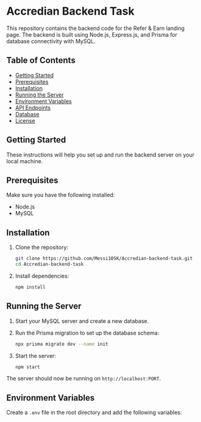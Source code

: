 # Accredian Backend Task

This repository contains the backend code for the Refer & Earn landing page. The backend is built using Node.js, Express.js, and Prisma for database connectivity with MySQL.

## Table of Contents

- [Getting Started](#getting-started)
- [Prerequisites](#prerequisites)
- [Installation](#installation)
- [Running the Server](#running-the-server)
- [Environment Variables](#environment-variables)
- [API Endpoints](#api-endpoints)
- [Database](#database)
- [License](#license)

## Getting Started

These instructions will help you set up and run the backend server on your local machine.

## Prerequisites

Make sure you have the following installed:

- Node.js
- MySQL

## Installation

1. Clone the repository:

    ```sh
    git clone https://github.com/Messi10SK/Accredian-backend-task.git
    cd Accredian-backend-task
    ```

2. Install dependencies:

    ```sh
    npm install
    ```

## Running the Server

1. Start your MySQL server and create a new database.

2. Run the Prisma migration to set up the database schema:

    ```sh
    npx prisma migrate dev --name init
    ```

3. Start the server:

    ```sh
    npm start
    ```

The server should now be running on `http://localhost:PORT`.

## Environment Variables

Create a `.env` file in the root directory and add the following variables:

